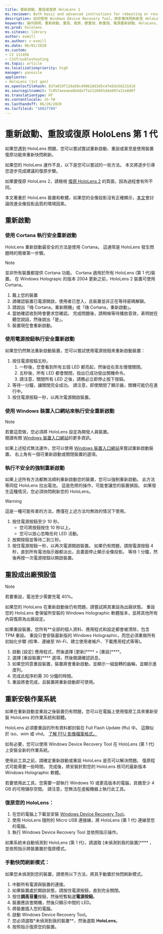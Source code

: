 ```yaml
---
title: 重新啟動、重設或復原 HoloLens 1
ms.reviewer: Both basic and advanced instructions for rebooting or resetting your HoloLens.
description: 如何使用 Windows Device Recovery Tool，將影像快閃刷新至 HoloLens 第 1 代。
keywords: 操作說明、重新啟動、重設、復原、硬重設、軟重設、電源重新啟動、HoloLens、關機、wdrt、Windows Device Recovery Tool
ms.prod: hololens
ms.sitesec: library
author: evmill
ms.author: v-evmill
ms.date: 06/01/2020
ms.custom:
- CI 111456
- CSSTroubleshooting
ms.topic: article
ms.localizationpriority: high
manager: yannisle
appliesto:
- HoloLens (1st gen)
ms.openlocfilehash: 837a019f110a58c490618d3d5c47e83e58231d18
ms.sourcegitcommit: 7c057aeeaeebb4daffa2120491d4e897a31e8d0f
ms.translationtype: HT
ms.contentlocale: zh-TW
ms.lasthandoff: 06/26/2020
ms.locfileid: "10827789"
---
```

# 重新啟動、重設或復原 HoloLens 第 1 代

如果您遇到 HoloLens 問題，您可以嘗試嘗試重新啟動、重設或甚至是使用裝置復原功能來重新快閃刷新。

如果您的 HoloLens 運作不良，以下是您可以嘗試的一些方法。  本文將逐步引導您逐步完成建議的復原步驟。

如果要復原 HoloLens 2，請檢視 [復原 HoloLens 2](https://docs.microsoft.com/hololens/hololens-recovery) 的頁面，因為過程會有所不同。

本文著重於 HoloLens 裝置和軟體，如果您的全像投影沒有正確顯示，[本文](hololens-environment-considerations.md)會討論改進全像投影品質的環境因素。

## 重新啟動

### 使用 Cortana 執行安全重新啟動

HoloLens 重新啟動最安全的方法是使用 Cortana。 這通常是 HoloLens 發生問題時的簡單第一步驟。 

> [!NOTE]
> 並非所有裝置都提供 Cortana 功能。 Cortana 適用於所有 HoloLens (第 1 代)裝置。
> 在 Windows Holograpic 的版本 2004 更新之前，HoloLens 2 裝置可使用 Cortana。

1. 戴上您的裝置
1. 請確認裝置已電源開啟，使用者已登入，且裝置並非正在等待密碼解鎖。
1. 請說出「嗨 Cortana，重新開機」或「嗨 Cortana，重新啟動」。
1. 當她確認收到時會要求您確認。 完成問題後，請稍候等待播放音效，表明她在聽您說話，然後說出「是」。
1. 裝置現在會重新啟動。

### 使用電源按鈕執行安全重新啟動

如果您仍然無法重新啟動裝置，您可以嘗試使用電源按鈕來重新啟動裝置：

1. 按住電源按鈕五秒。
   1. 一秒後，您會看到所有五個 LED 都亮起，然後從右至左慢慢關閉。
   1. 五秒後，所有 LED 都會關閉，指出已成功發出關機命令。
   1. 請注意，關閉所有 LED 之後，請務必立即停止按下按鈕。
1. 等待一分鐘，讓關閉完全成功。 請注意，即使關閉了顯示器，關機可能仍在進行中。
1. 按住電源按鈕一秒，以再次電源開啟裝置。

### 使用 Windows 裝置入口網站來執行安全重新啟動

> [!NOTE]
> 若要這麼做，您必須將 HoloLens 設定為開發人員裝置。  
> 閱讀有關 [Windows 裝置入口網站](https://docs.microsoft.com/windows/mixed-reality/using-the-windows-device-portal)的更多資訊。

如果上述程式無法運作，您可以使用 [Windows 裝置入口網站](https://docs.microsoft.com/windows/mixed-reality/using-the-windows-device-portal)來嘗試重新啟動裝置。 右上角有一個可重新啟動或關閉裝置的選項。

### 執行不安全的強制重新啟動

如果上述所有方法都無法順利重新啟動您的裝置，您可以強制重新啟動。 此方法等同從 HoloLens 拉出電池。  這是危險的操作，可能會讓您的裝置損毀。  如果發生這種情況，您必須快閃刷新您的 HoloLens。  

> [!WARNING]
> 這是一種可能有害的方法，應僅在上述方法均無效的情況下使用。

1. 按住電源按鈕至少 10 秒。
   - 您可將按鈕按住 10 秒以上。
   - 您可以放心忽略任何 LED 活動。
1. 放開按鈕並等待二到三秒。
1. 按住電源按鈕一秒，以再次電源開啟裝置。
如果仍有問題，請按電源按鈕 4 秒，直到所有電池指示器都淡出，且畫面停止顯示全像投影。 等待 1 分鐘，然後再按一次電源按鈕以開啟裝置。

## 重設成出廠預設值

> [!NOTE]
> 若要重設，電池至少需要充電 40%。

如果您的 HoloLens 在重新啟動後仍有問題，請嘗試將其重設為出廠狀態。  重設您的 HoloLens 會保留所安裝的 Windows Holographic 軟體版本，並將其他所有內容復原為出廠設定。

如果重設裝置，您所有**全部的個人資料、應用程式和設定都會被清除，包含 TPM 重設。 重設只會安裝最新版的 Windows Holographic，而您必須重做所有初始化步驟 (校準、連線至 Wi-Fi、建立使用者帳戶、下載應用程式等等)。

1. 啟動 [設定] 應用程式，然後選擇 [更新]**** > [重設]****。
1. 選擇 [重設裝置]**** 選項，然後閱讀確認訊息。
1. 如果您同意重設裝置，裝置將會重新啟動，並顯示一組旋轉的齒輪，並顯示進度列。
1. 完成此程序約需 30 分鐘的時間。
1. 重設將會完成，且裝置將重新啟動即可使用。

## 重新安裝作業系統

如果在重新啟動並重設之後裝置仍有問題，您可以在電腦上使用復原工具來重新安裝 HoloLens 的作業系統和韌體。  

HoloLens 必須要重設的所有資料都封裝在 Full Flash Update (ffu) 中。  這類似於 iso、wim 或 vhd。  [了解 FFU 影像檔案格式。](https://docs.microsoft.com/windows-hardware/manufacture/desktop/wim-vs-ffu-image-file-formats)

如有必要，您可以使用 Windows Device Recovery Tool 在 HoloLens (第 1 代) 上安裝全新的作業系統。

使用此工具之前，請確定重新啟動或重設 HoloLens 是否可以解決問題。 復原程式可能需要一些時間。  完成後，將安裝針對您的 HoloLens 核可的最新版本 Windows Holographic 軟體。

若要使用此工具，您需要一部執行 Windows 10 或更高版本的電腦，具備至少 4 GB 的可用儲存空間。  請注意，您無法在虛擬機器上執行此工具。

### 復原您的 HoloLens：

1. 在您的電腦上下載並安裝 [Windows Device Recovery Tool](https://support.microsoft.com/help/12379/windows-10-mobile-device-recovery-tool-faq)。
1. 使用 HoloLens 隨附的 Micro USB 連接線，將 HoloLens (第 1 代) 連線至您的電腦。
1. 執行 Windows Device Recovery Tool 並依照指示操作。

如果系統未自動偵測到 HoloLens (第 1 代)，請選取 [未偵測到我的裝置]**** ，並依照指示將裝置置於復原模式。

### 手動快閃刷新模式：

如果您未偵測到您的裝置，請使用以下方法，將其手動置於快閃刷新模式。

1. 中斷所有電源與裝置的連接。
1. 如果裝置處於開啟狀態，請按住電源按鈕，直到完全關閉。
1. 按住**調高音量**按鈕，然後短暫點選**電源按鈕**。 
1. 裝置應該會開機，然後只顯示中間的 LED。
1. 將裝置插入您的電腦。
1. 啟動 Windows Device Recovery Tool。
1. 您必須選取*未偵測到我的裝置**，然後選取 **HoloLens**。 
1. 按照指示復原您的裝置。
